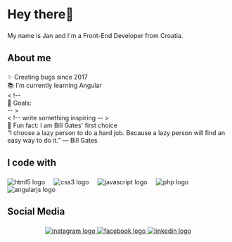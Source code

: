 <h1 align="left">Hey there👋</h1>

###

<p align="left">My name is Jan and I'm a Front-End Developer from Croatia.</p>

###

<h2 align="left">About me</h2>

###

<p align="left">✨ Creating bugs since 2017<br>📚 I'm currently learning Angular<br>< !--<br>🎯 Goals: <br>-- ><br>< !-- write something inspiring -- ><br>🎲 Fun fact: I am Bill Gates' first choice<br>“I choose a lazy person to do a hard job. Because a lazy person will find an easy way to do it.” ― Bill Gates</p>

###

<h2 align="left">I code with</h2>

###

<div align="left">
  <img src="https://cdn.jsdelivr.net/gh/devicons/devicon/icons/html5/html5-original.svg" height="40" alt="html5 logo"  />
  <img width="12" />
  <img src="https://cdn.jsdelivr.net/gh/devicons/devicon/icons/css3/css3-original.svg" height="40" alt="css3 logo"  />
  <img width="12" />
  <img src="https://cdn.jsdelivr.net/gh/devicons/devicon/icons/javascript/javascript-original.svg" height="40" alt="javascript logo"  />
  <img width="12" />
  <img src="https://cdn.jsdelivr.net/gh/devicons/devicon/icons/php/php-original.svg" height="40" alt="php logo"  />
  <img width="12" />
  <img src="https://cdn.jsdelivr.net/gh/devicons/devicon/icons/angularjs/angularjs-original.svg" height="40" alt="angularjs logo"  />
</div>

###

[comment]: <> (<img src="https://raw.githubusercontent.com/0-bcda-0/0-bcda-0/output/snake.svg" alt="Snake animation" />)

###

<h2 align="left">Social Media</h2>

###

<div align="center">
  <a href="https://www.instagram.com/j_jurjec/" target="_blank">
    <img src="https://raw.githubusercontent.com/maurodesouza/profile-readme-generator/master/src/assets/icons/social/instagram/default.svg" width="52" height="40" alt="instagram logo"  />
  </a>
  <a href="https://www.facebook.com/j.jurjec/" target="_blank">
    <img src="https://raw.githubusercontent.com/maurodesouza/profile-readme-generator/master/src/assets/icons/social/facebook/default.svg" width="52" height="40" alt="facebook logo"  />
  </a>
  <a href="https://www.linkedin.com/in/jan-jurjec-533910142/" target="_blank">
    <img src="https://raw.githubusercontent.com/maurodesouza/profile-readme-generator/master/src/assets/icons/social/linkedin/default.svg" width="52" height="40" alt="linkedin logo"  />
  </a>
</div>

###
